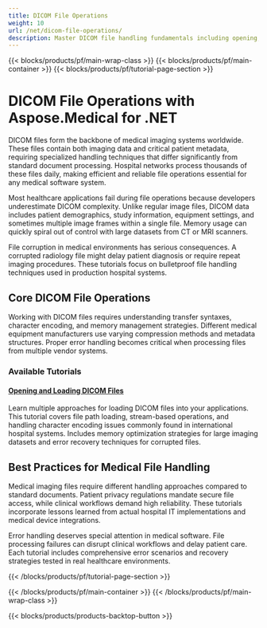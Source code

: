 ```yaml
---
title: DICOM File Operations
weight: 10
url: /net/dicom-file-operations/
description: Master DICOM file handling fundamentals including opening, creating, and saving medical imaging files with proper memory management and encoding techniques.
---
```

{{< blocks/products/pf/main-wrap-class >}}
{{< blocks/products/pf/main-container >}}
{{< blocks/products/pf/tutorial-page-section >}}

# DICOM File Operations with Aspose.Medical for .NET

DICOM files form the backbone of medical imaging systems worldwide. These files contain both imaging data and critical patient metadata, requiring specialized handling techniques that differ significantly from standard document processing. Hospital networks process thousands of these files daily, making efficient and reliable file operations essential for any medical software system.

Most healthcare applications fail during file operations because developers underestimate DICOM complexity. Unlike regular image files, DICOM data includes patient demographics, study information, equipment settings, and sometimes multiple image frames within a single file. Memory usage can quickly spiral out of control with large datasets from CT or MRI scanners.

File corruption in medical environments has serious consequences. A corrupted radiology file might delay patient diagnosis or require repeat imaging procedures. These tutorials focus on bulletproof file handling techniques used in production hospital systems.

## Core DICOM File Operations

Working with DICOM files requires understanding transfer syntaxes, character encoding, and memory management strategies. Different medical equipment manufacturers use varying compression methods and metadata structures. Proper error handling becomes critical when processing files from multiple vendor systems.

### Available Tutorials

#### [Opening and Loading DICOM Files](./opening-loading-dicom-files/)
Learn multiple approaches for loading DICOM files into your applications. This tutorial covers file path loading, stream-based operations, and handling character encoding issues commonly found in international hospital systems. Includes memory optimization strategies for large imaging datasets and error recovery techniques for corrupted files.

## Best Practices for Medical File Handling

Medical imaging files require different handling approaches compared to standard documents. Patient privacy regulations mandate secure file access, while clinical workflows demand high reliability. These tutorials incorporate lessons learned from actual hospital IT implementations and medical device integrations.

Error handling deserves special attention in medical software. File processing failures can disrupt clinical workflows and delay patient care. Each tutorial includes comprehensive error scenarios and recovery strategies tested in real healthcare environments.

{{< /blocks/products/pf/tutorial-page-section >}}

{{< /blocks/products/pf/main-container >}}
{{< /blocks/products/pf/main-wrap-class >}}

{{< blocks/products/products-backtop-button >}}